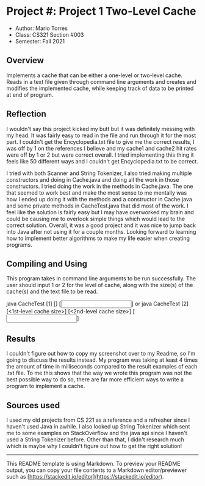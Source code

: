 # Project #: Project 1 Two-Level Cache

* Author: Mario Torres
* Class: CS321 Section #003
* Semester: Fall 2021

## Overview

Implements a cache that can be either a one-level or two-level cache.
Reads in a text file given through command line arguments and creates 
and modifies the implemented cache, while keeping track of data to be
printed at end of program.

## Reflection

I wouldn't say this project kicked my butt but it was definitely 
messing with my head. It was fairly easy to read in the file and
run through it for the most part. I couldn't get the Encyclopedia.txt
file to give me the correct results, I was off by 1 on the references
I believe and my cache1 and cache2 hit rates were off by 1 or 2 but
were correct overall. I tried implementing this thing it feels like
50 different ways and I couldn't get Encyclopedia.txt to be correct. 

I tried with both Scanner and String Tokenizer, I also tried making 
multiple constructors and doing in Cache.java and doing all the work
in those constructors. I tried doing the work in the methods in 
Cache.java. The one that seemed to work best and make the most sense
to me mentally was how I ended up doing it with the methods and a 
constructor in Cache.java and some private methods in CacheTest.java
that did most of the work. I feel like the solution is fairly easy 
but I may have overworked my brain and could be causing me to overlook
simple things which would lead to the correct solution. Overall, it
was a good project and it was nice to jump back into Java after not 
using it for a couple months. Looking forward to learning how to
implement better algorithms to make my life easier when creating
programs.

## Compiling and Using

This program takes in command line arguments to be run successfully.
The user should input 1 or 2 for the level of cache, along with the
size(s) of the cache(s) and the text file to be read. 

java CacheTest [1] [<cache size>] [<input textfile name>] or
java CacheTest [2] [<1st-level cache size>] [<2nd-level cache size>] 
[<input textfilename>]

## Results 

I couldn't figure out how to copy my screenshot over to my Readme,
so I'm going to discuss the results instead. My program was taking
at least 4 times the amount of time in milliseconds compared to 
the result examples of each .txt file. To me this shows that the 
way we wrote this program was not the best possible way to do so, 
there are far more efficient ways to write a program to implement
a cache. 

## Sources used

I used my old projects from CS 221 as a reference and a refresher
since I haven't used Java in awhile. I also looked up String 
Tokenizer which sent me to some examples on StackOverflow and 
the java api since I haven't used a String Tokenizer before. 
Other than that, I didn't research much which is maybe why I 
couldn't figure out how to get the right solution! 

----------
This README template is using Markdown. To preview your README output,
you can copy your file contents to a Markdown editor/previewer such
as [https://stackedit.io/editor](https://stackedit.io/editor).
